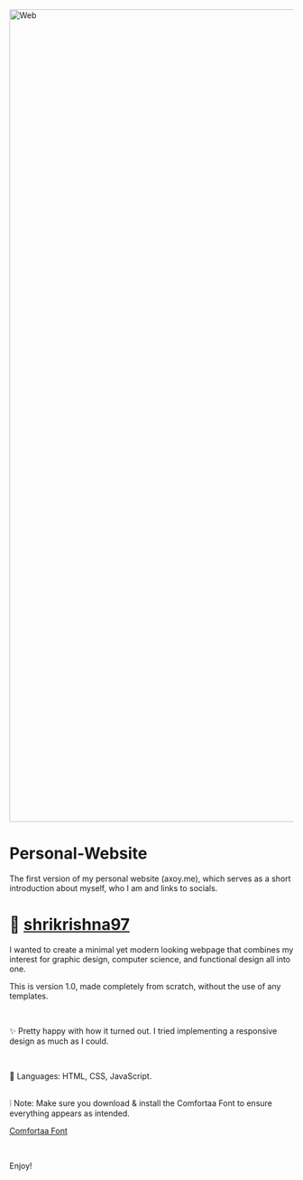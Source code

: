 <img width="1440" alt="Web" src="">



# Personal-Website
The first version of my personal website (axoy.me), which serves as a short introduction about myself, who I am and links to socials.



# 🔗 [shrikrishna97](https://shrikrishna97.github.io/)

I wanted to create a minimal yet modern looking webpage that combines my interest for graphic design, computer science, and functional design all into one.

This is version 1.0, made completely from scratch, without the use of any templates.

<br>

✨ Pretty happy with how it turned out. I tried implementing a responsive design as much as I could.

<br>

🚀 Languages: HTML, CSS, JavaScript.

<br>
❕ Note: Make sure you download & install the Comfortaa Font to ensure everything appears as intended.


  [Comfortaa Font](Axoy-Website/public/fonts/Comfortaa-Light.ttf)

<br>

Enjoy! 

<br>






